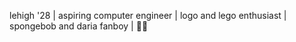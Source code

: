 lehigh '28 |
aspiring computer engineer |
logo and lego enthusiast |
spongebob and daria fanboy |
🏳️‍🌈
